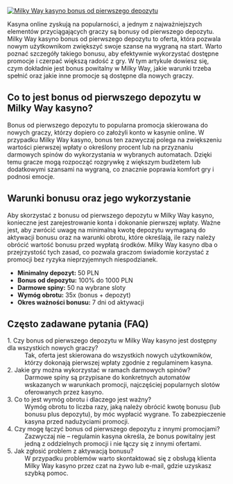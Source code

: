 [![Milky Way kasyno bonus od pierwszego depozytu](https://123-caf.pages.dev/gitsignup.png)](https://vrmoo.ru/Bt82HjjY)

<p>Kasyna online zyskują na popularności, a jednym z najważniejszych elementów przyciągających graczy są bonusy od pierwszego depozytu. Milky Way kasyno bonus od pierwszego depozytu to oferta, która pozwala nowym użytkownikom zwiększyć swoje szanse na wygraną na start. Warto poznać szczegóły takiego bonusu, aby efektywnie wykorzystać dostępne promocje i czerpać większą radość z gry. W tym artykule dowiesz się, czym dokładnie jest bonus powitalny w Milky Way, jakie warunki trzeba spełnić oraz jakie inne promocje są dostępne dla nowych graczy.</p>  <h2>Co to jest bonus od pierwszego depozytu w Milky Way kasyno?</h2> <p>Bonus od pierwszego depozytu to popularna promocja skierowana do nowych graczy, którzy dopiero co założyli konto w kasynie online. W przypadku Milky Way kasyno, bonus ten zazwyczaj polega na zwiększeniu wartości pierwszej wpłaty o określony procent lub na przyznaniu darmowych spinów do wykorzystania w wybranych automatach. Dzięki temu gracze mogą rozpocząć rozgrywkę z większym budżetem lub dodatkowymi szansami na wygraną, co znacznie poprawia komfort gry i podnosi emocje.</p>  <h2>Warunki bonusu oraz jego wykorzystanie</h2> <p>Aby skorzystać z bonusu od pierwszego depozytu w Milky Way kasyno, konieczne jest zarejestrowanie konta i dokonanie pierwszej wpłaty. Ważne jest, aby zwrócić uwagę na minimalną kwotę depozytu wymaganą do aktywacji bonusu oraz na warunki obrotu, które określają, ile razy należy obrócić wartość bonusu przed wypłatą środków. Milky Way kasyno dba o przejrzystość tych zasad, co pozwala graczom świadomie korzystać z promocji bez ryzyka nieprzyjemnych niespodzianek.</p>  <ul>   <li><strong>Minimalny depozyt:</strong> 50 PLN</li>   <li><strong>Bonus od depozytu:</strong> 100% do 1000 PLN</li>   <li><strong>Darmowe spiny:</strong> 50 na wybrane sloty</li>   <li><strong>Wymóg obrotu:</strong> 35x (bonus + depozyt)</li>   <li><strong>Okres ważności bonusu:</strong> 7 dni od aktywacji</li> </ul>  <h2>Często zadawane pytania (FAQ)</h2> <dl>   <dt>1. Czy bonus od pierwszego depozytu w Milky Way kasyno jest dostępny dla wszystkich nowych graczy?</dt>   <dd>Tak, oferta jest skierowana do wszystkich nowych użytkowników, którzy dokonają pierwszej wpłaty zgodnie z regulaminem kasyna.</dd>    <dt>2. Jakie gry można wykorzystać w ramach darmowych spinów?</dt>   <dd>Darmowe spiny są przypisane do konkretnych automatów wskazanych w warunkach promocji, najczęściej popularnych slotów oferowanych przez kasyno.</dd>    <dt>3. Co to jest wymóg obrotu i dlaczego jest ważny?</dt>   <dd>Wymóg obrotu to liczba razy, jaką należy obrócić kwotę bonusu (lub bonusu plus depozytu), by móc wypłacić wygrane. To zabezpieczenie kasyna przed nadużyciami promocji.</dd>    <dt>4. Czy mogę łączyć bonus od pierwszego depozytu z innymi promocjami?</dt>   <dd>Zazwyczaj nie – regulamin kasyna określa, że bonus powitalny jest jedną z oddzielnych promocji i nie łączy się z innymi ofertami.</dd>    <dt>5. Jak zgłosić problem z aktywacją bonusu?</dt>   <dd>W przypadku problemów warto skontaktować się z obsługą klienta Milky Way kasyno przez czat na żywo lub e-mail, gdzie uzyskasz szybką pomoc.</dd> </dl>